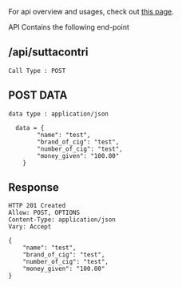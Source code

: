 For api overview and usages, check out [this page](overview.md).

API Contains the following end-point

## /api/suttacontri


```
Call Type : POST
```

## POST DATA 

``` 
data type : application/json

  data = {
        "name": "test",
        "brand_of_cig": "test",
        "number_of_cig": "test",
        "money_given": "100.00"
    }
```

## Response 

``` 
HTTP 201 Created
Allow: POST, OPTIONS
Content-Type: application/json
Vary: Accept

{
    "name": "test",
    "brand_of_cig": "test",
    "number_of_cig": "test",
    "money_given": "100.00"
}
```


